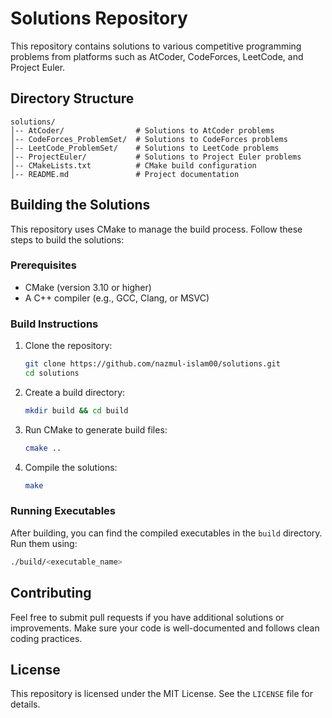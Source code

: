 # Solutions Repository

This repository contains solutions to various competitive programming problems from platforms such as AtCoder, CodeForces, LeetCode, and Project Euler.

## Directory Structure

```
solutions/
│-- AtCoder/                # Solutions to AtCoder problems
│-- CodeForces_ProblemSet/  # Solutions to CodeForces problems
│-- LeetCode_ProblemSet/    # Solutions to LeetCode problems
│-- ProjectEuler/           # Solutions to Project Euler problems
│-- CMakeLists.txt          # CMake build configuration
│-- README.md               # Project documentation
```

## Building the Solutions

This repository uses CMake to manage the build process. Follow these steps to build the solutions:

### Prerequisites
- CMake (version 3.10 or higher)
- A C++ compiler (e.g., GCC, Clang, or MSVC)

### Build Instructions

1. Clone the repository:
   ```sh
   git clone https://github.com/nazmul-islam00/solutions.git
   cd solutions
   ```
2. Create a build directory:
   ```sh
   mkdir build && cd build
   ```
3. Run CMake to generate build files:
   ```sh
   cmake ..
   ```
4. Compile the solutions:
   ```sh
   make
   ```

### Running Executables
After building, you can find the compiled executables in the `build` directory. Run them using:
```sh
./build/<executable_name>
```

## Contributing
Feel free to submit pull requests if you have additional solutions or improvements. Make sure your code is well-documented and follows clean coding practices.

## License
This repository is licensed under the MIT License. See the `LICENSE` file for details.


